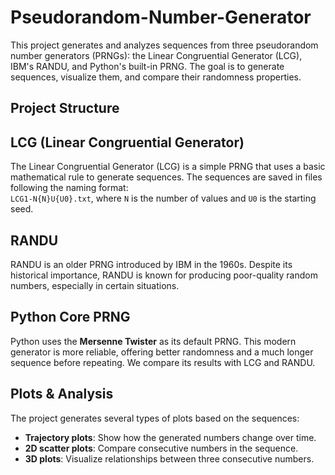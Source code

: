 # Pseudorandom-Number-Generator

This project generates and analyzes sequences from three pseudorandom number generators (PRNGs): the Linear Congruential Generator (LCG), IBM's RANDU, and Python's built-in PRNG. The goal is to generate sequences, visualize them, and compare their randomness properties.

## Project Structure
## LCG (Linear Congruential Generator)

The Linear Congruential Generator (LCG) is a simple PRNG that uses a basic mathematical rule to generate sequences. The sequences are saved in files following the naming format:  
`LCG1-N{N}U{U0}.txt`, where `N` is the number of values and `U0` is the starting seed.

## RANDU

RANDU is an older PRNG introduced by IBM in the 1960s. Despite its historical importance, RANDU is known for producing poor-quality random numbers, especially in certain situations.

## Python Core PRNG

Python uses the **Mersenne Twister** as its default PRNG. This modern generator is more reliable, offering better randomness and a much longer sequence before repeating. We compare its results with LCG and RANDU.

## Plots & Analysis

The project generates several types of plots based on the sequences:
- **Trajectory plots**: Show how the generated numbers change over time.
- **2D scatter plots**: Compare consecutive numbers in the sequence.
- **3D plots**: Visualize relationships between three consecutive numbers.
